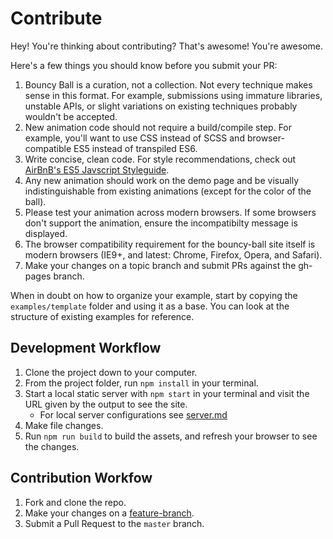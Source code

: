 # Contribute

Hey! You're thinking about contributing? That's awesome! You're awesome.

Here's a few things you should know before you submit your PR:

1. Bouncy Ball is a curation, not a collection. Not every technique makes sense in this format. For example, submissions using immature libraries, unstable APIs, or slight variations on existing techniques probably wouldn't be accepted.
2. New animation code should not require a build/compile step. For example, you'll want to use CSS instead of SCSS and browser-compatible ES5 instead of transpiled ES6.
3. Write concise, clean code. For style recommendations, check out [AirBnB's ES5 Javscript Styleguide](https://github.com/airbnb/javascript/tree/b4d8543f120ba761ae7f39caf850c1e4efdc2727/es5).
4. Any new animation should work on the demo page and be visually indistinguishable from existing animations (except for the color of the ball).
5. Please test your animation across modern browsers. If some browsers don't support the animation, ensure the incompatibilty message is displayed.
6. The browser compatibility requirement for the bouncy-ball site itself is modern browsers (IE9+, and latest: Chrome, Firefox, Opera, and Safari).
7. Make your changes on a topic branch and submit PRs against the gh-pages branch.

When in doubt on how to organize your example, start by copying the `examples/template` folder and using it as a base. You can look at the structure of existing examples for reference.

## Development Workflow

1. Clone the project down to your computer.
2. From the project folder, run `npm install` in your terminal.
3. Start a local static server with `npm start` in your terminal and visit the URL given by the output to see the site.
   - For local server configurations see [server.md](/server.md)
4. Make file changes.
5. Run `npm run build` to build the assets, and refresh your browser to see the changes.

## Contribution Workfow

1. Fork and clone the repo.
2. Make your changes on a [feature-branch](https://bocoup.com/weblog/git-workflow-walkthrough-feature-branches).
3. Submit a Pull Request to the `master` branch.
